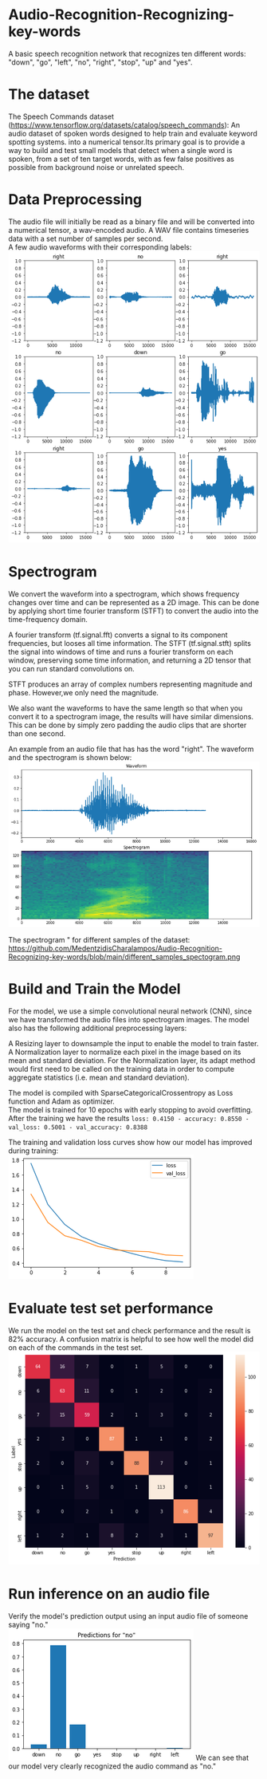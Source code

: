 # Audio-Recognition-Recognizing-key-words
A basic speech recognition network that recognizes ten different words: "down", "go", "left", "no", "right", "stop", "up" and "yes".  


# The dataset

The Speech Commands dataset (https://www.tensorflow.org/datasets/catalog/speech_commands): An audio dataset of spoken words designed to help train and evaluate keyword spotting systems. into a numerical tensor.Its primary goal is to provide a way to build and test small models that detect when a single word is spoken, from a set of ten target words, with as few false positives as possible from background noise or unrelated speech.

# Data Preprocessing

The audio file will initially be read as a binary file and will be converted into a numerical tensor, a wav-encoded audio. A WAV file contains timeseries data with a set number of samples per second.   
A few audio waveforms with their corresponding labels:  
![alt text](https://github.com/MedentzidisCharalampos/Audio-Recognition-Recognizing-key-words/blob/main/audio_waveforms.png)

# Spectrogram
We convert the waveform into a spectrogram, which shows frequency changes over time and can be represented as a 2D image. This can be done by applying short time fourier transform (STFT) to convert the audio into the time-frequency domain.

A fourier transform (tf.signal.fft) converts a signal to its component frequencies, but looses all time information. The STFT (tf.signal.stft) splits the signal into windows of time and runs a fourier transform on each window, preserving some time information, and returning a 2D tensor that you can run standard convolutions on.

STFT produces an array of complex numbers representing magnitude and phase. However,we only need the magnitude.


We also want the waveforms to have the same length so that when you convert it to a spectrogram image, the results will have similar dimensions. This can be done by simply zero padding the audio clips that are shorter than one second.

An example from an audio file that has has the word "right". The waveform and the spectrogram is shown below:
![alt text](https://github.com/MedentzidisCharalampos/Audio-Recognition-Recognizing-key-words/blob/main/wav_spec.png)

The spectrogram " for different samples of the dataset:
https://github.com/MedentzidisCharalampos/Audio-Recognition-Recognizing-key-words/blob/main/different_samples_spectogram.png

# Build and Train the Model

For the model, we use a simple convolutional neural network (CNN), since we have transformed the audio files into spectrogram images. The model also has the following additional preprocessing layers:

A Resizing layer to downsample the input to enable the model to train faster.
A Normalization layer to normalize each pixel in the image based on its mean and standard deviation.
For the Normalization layer, its adapt method would first need to be called on the training data in order to compute aggregate statistics (i.e. mean and standard deviation).

The model is compiled with SparseCategoricalCrossentropy as Loss function and Adam as optimizer.  
The model is trained for 10 epochs with early stopping to avoid overfitting.  
After the training we have the results `loss: 0.4150 - accuracy: 0.8550 - val_loss: 0.5001 - val_accuracy: 0.8388`

The training and validation loss curves show how our model has improved during training:  
![alt text](https://github.com/MedentzidisCharalampos/Audio-Recognition-Recognizing-key-words/blob/main/loss.png)

# Evaluate test set performance

 We run the model on the test set and check performance and the result is 82% accuracy.
A confusion matrix is helpful to see how well the model did on each of the commands in the test set.  
![alt text](https://github.com/MedentzidisCharalampos/Audio-Recognition-Recognizing-key-words/blob/main/confusion_matrix.png)

# Run inference on an audio file
Verify the model's prediction output using an input audio file of someone saying "no."  
![alt text](https://github.com/MedentzidisCharalampos/Audio-Recognition-Recognizing-key-words/blob/main/prediction_no.png)
We can see that our model very clearly recognized the audio command as "no."
